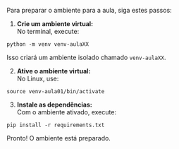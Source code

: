 Para preparar o ambiente para a aula, siga estes passos:

1. **Crie um ambiente virtual:**  
   No terminal, execute:

```
python -m venv venv-aulaXX
```

Isso criará um ambiente isolado chamado `venv-aulaXX`.

2. **Ative o ambiente virtual:**  
   No Linux, use:

```
source venv-aula01/bin/activate
```

3. **Instale as dependências:**  
   Com o ambiente ativado, execute:

```
pip install -r requirements.txt
```

Pronto! O ambiente está preparado.
